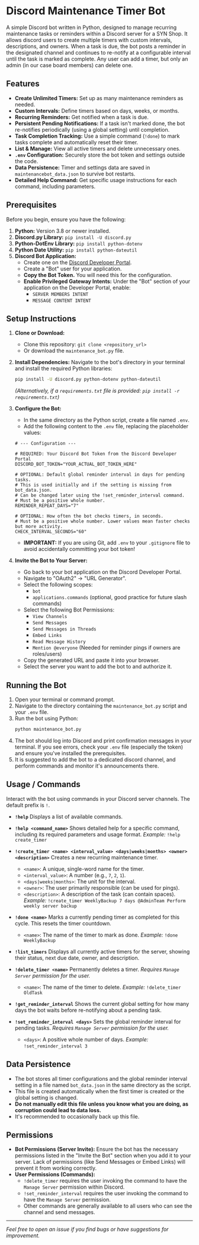 # Discord Maintenance Timer Bot

A simple Discord bot written in Python, designed to manage recurring maintenance tasks or reminders within a Discord server for a SYN Shop. It allows discord users to create multiple timers with custom intervals, descriptions, and owners. When a task is due, the bot posts a reminder in the designated channel and continues to re-notify at a configurable interval until the task is marked as complete. Any user can add a timer, but only an admin (in our case board members) can delete one.

## Features

*   **Create Unlimited Timers:** Set up as many maintenance reminders as needed.
*   **Custom Intervals:** Define timers based on days, weeks, or months.
*   **Recurring Reminders:** Get notified when a task is due.
*   **Persistent Pending Notifications:** If a task isn't marked done, the bot re-notifies periodically (using a global setting) until completion.
*   **Task Completion Tracking:** Use a simple command (`!done`) to mark tasks complete and automatically reset their timer.
*   **List & Manage:** View all active timers and delete unnecessary ones.
*   **`.env` Configuration:** Securely store the bot token and settings outside the code.
*   **Data Persistence:** Timer and settings data are saved in `maintenancebot_data.json` to survive bot restarts.
*   **Detailed Help Command:** Get specific usage instructions for each command, including parameters.

## Prerequisites

Before you begin, ensure you have the following:

1.  **Python:** Version 3.8 or newer installed.
2.  **Discord.py Library:** `pip install -U discord.py`
3.  **Python-DotEnv Library:** `pip install python-dotenv`
4.  **Python Date Utility:** `pip install python-dateutil`
5.  **Discord Bot Application:**
    *   Create one on the [Discord Developer Portal](https://discord.com/developers/applications).
    *   Create a "Bot" user for your application.
    *   **Copy the Bot Token.** You will need this for the configuration.
    *   **Enable Privileged Gateway Intents:** Under the "Bot" section of your application on the Developer Portal, enable:
        *   `SERVER MEMBERS INTENT`
        *   `MESSAGE CONTENT INTENT`

## Setup Instructions

1.  **Clone or Download:**
    *   Clone this repository: `git clone <repository_url>`
    *   Or download the `maintenance_bot.py` file.

2.  **Install Dependencies:**
    Navigate to the bot's directory in your terminal and install the required Python libraries:
    ```bash
    pip install -U discord.py python-dotenv python-dateutil
    ```
    *(Alternatively, if a `requirements.txt` file is provided: `pip install -r requirements.txt`)*

3.  **Configure the Bot:**
    *   In the same directory as the Python script, create a file named `.env`.
    *   Add the following content to the `.env` file, replacing the placeholder values:

    ```dotenv
    # --- Configuration ---

    # REQUIRED: Your Discord Bot Token from the Discord Developer Portal
    DISCORD_BOT_TOKEN="YOUR_ACTUAL_BOT_TOKEN_HERE"

    # OPTIONAL: Default global reminder interval in days for pending tasks.
    # This is used initially and if the setting is missing from bot_data.json.
    # Can be changed later using the !set_reminder_interval command.
    # Must be a positive whole number.
    REMINDER_REPEAT_DAYS="7"

    # OPTIONAL: How often the bot checks timers, in seconds.
    # Must be a positive whole number. Lower values mean faster checks but more activity.
    CHECK_INTERVAL_SECONDS="60"
    ```

    *   **IMPORTANT:** If you are using Git, add `.env` to your `.gitignore` file to avoid accidentally committing your bot token!

4.  **Invite the Bot to Your Server:**
    *   Go back to your bot application on the Discord Developer Portal.
    *   Navigate to "OAuth2" -> "URL Generator".
    *   Select the following scopes:
        *   `bot`
        *   `applications.commands` (optional, good practice for future slash commands)
    *   Select the following Bot Permissions:
        *   `View Channels`
        *   `Send Messages`
        *   `Send Messages in Threads`
        *   `Embed Links`
        *   `Read Message History`
        *   `Mention @everyone` (Needed for reminder pings if owners are roles/users)
    *   Copy the generated URL and paste it into your browser.
    *   Select the server you want to add the bot to and authorize it.

## Running the Bot

1.  Open your terminal or command prompt.
2.  Navigate to the directory containing the `maintenance_bot.py` script and your `.env` file.
3.  Run the bot using Python:
    ```bash
    python maintenance_bot.py
    ```
4.  The bot should log into Discord and print confirmation messages in your terminal. If you see errors, check your `.env` file (especially the token) and ensure you've installed the prerequisites.
5. It is suggested to add the bot to a dedicated discord channel, and perform commands and monitor it's announcements there.

## Usage / Commands

Interact with the bot using commands in your Discord server channels. The default prefix is `!`.

*   **`!help`**
    Displays a list of available commands.

*   **`!help <command_name>`**
    Shows detailed help for a specific command, including its required parameters and usage format.
    *Example:* `!help create_timer`

*   **`!create_timer <name> <interval_value> <days|weeks|months> <owner> <description>`**
    Creates a new recurring maintenance timer.
    *   `<name>`: A unique, single-word name for the timer.
    *   `<interval_value>`: A number (e.g., `7`, `2`, `1`).
    *   `<days|weeks|months>`: The unit for the interval.
    *   `<owner>`: The user primarily responsible (can be used for pings).
    *   `<description>`: A description of the task (can contain spaces).
    *Example:* `!create_timer WeeklyBackup 7 days @AdminTeam Perform weekly server backup`

*   **`!done <name>`**
    Marks a currently pending timer as completed for this cycle. This resets the timer countdown.
    *   `<name>`: The name of the timer to mark as done.
    *Example:* `!done WeeklyBackup`

*   **`!list_timers`**
    Displays all currently active timers for the server, showing their status, next due date, owner, and description.

*   **`!delete_timer <name>`**
    Permanently deletes a timer.
    *Requires `Manage Server` permission for the user.*
    *   `<name>`: The name of the timer to delete.
    *Example:* `!delete_timer OldTask`

*   **`!get_reminder_interval`**
    Shows the current global setting for how many days the bot waits before re-notifying about a pending task.

*   **`!set_reminder_interval <days>`**
    Sets the global reminder interval for pending tasks.
    *Requires `Manage Server` permission for the user.*
    *   `<days>`: A positive whole number of days.
    *Example:* `!set_reminder_interval 3`

## Data Persistence

*   The bot stores all timer configurations and the global reminder interval setting in a file named `bot_data.json` in the same directory as the script.
*   This file is created automatically when the first timer is created or the global setting is changed.
*   **Do not manually edit this file unless you know what you are doing, as corruption could lead to data loss.**
*   It's recommended to occasionally back up this file.

## Permissions

*   **Bot Permissions (Server Invite):** Ensure the bot has the necessary permissions listed in the "Invite the Bot" section when you add it to your server. Lack of permissions (like Send Messages or Embed Links) will prevent it from working correctly.
*   **User Permissions (Commands):**
    *   `!delete_timer` requires the user invoking the command to have the `Manage Server` permission within Discord.
    *   `!set_reminder_interval` requires the user invoking the command to have the `Manage Server` permission.
    *   Other commands are generally available to all users who can see the channel and send messages.

---

*Feel free to open an issue if you find bugs or have suggestions for improvement.*